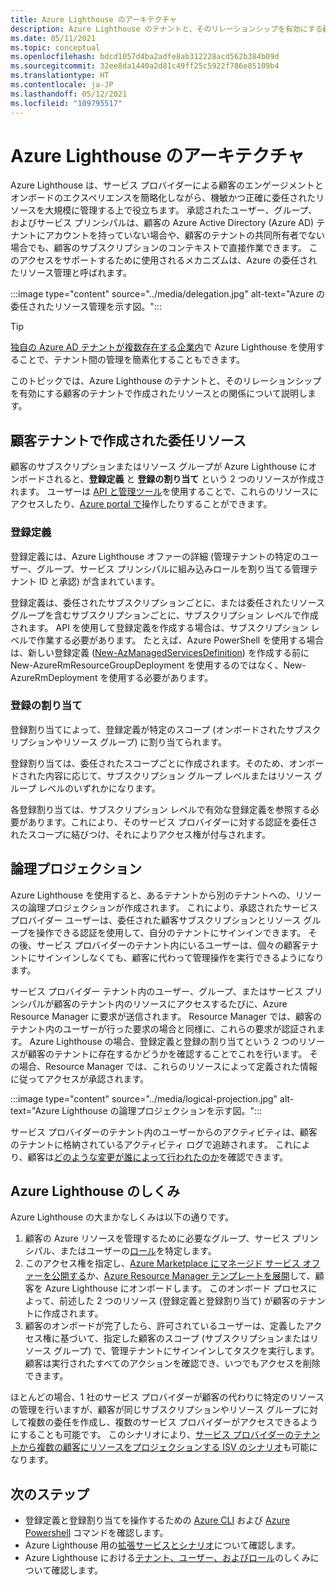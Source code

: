 ```yaml
---
title: Azure Lighthouse のアーキテクチャ
description: Azure Lighthouse のテナントと、そのリレーションシップを有効にする顧客のテナントで作成されたリソースとの関係について説明します。
ms.date: 05/11/2021
ms.topic: conceptual
ms.openlocfilehash: bdcd1057d4ba2adfe8ab312228acd562b384b09d
ms.sourcegitcommit: 32ee8da1440a2d81c49ff25c5922f786e85109b4
ms.translationtype: HT
ms.contentlocale: ja-JP
ms.lasthandoff: 05/12/2021
ms.locfileid: "109795517"
---
```

# <a name="azure-lighthouse-architecture"></a>Azure Lighthouse のアーキテクチャ

Azure Lighthouse は、サービス プロバイダーによる顧客のエンゲージメントとオンボードのエクスペリエンスを簡略化しながら、機敏かつ正確に委任されたリソースを大規模に管理する上で役立ちます。 承認されたユーザー、グループ、およびサービス プリンシパルは、顧客の Azure Active Directory (Azure AD) テナントにアカウントを持っていない場合や、顧客のテナントの共同所有者でない場合でも、顧客のサブスクリプションのコンテキストで直接作業できます。 このアクセスをサポートするために使用されるメカニズムは、Azure の委任されたリソース管理と呼ばれます。

:::image type="content" source="../media/delegation.jpg" alt-text="Azure の委任されたリソース管理を示す図。":::

> [!TIP]
> [独自の Azure AD テナントが複数存在する企業内](enterprise.md)で Azure Lighthouse を使用することで、テナント間の管理を簡素化することもできます。

このトピックでは、Azure Lighthouse のテナントと、そのリレーションシップを有効にする顧客のテナントで作成されたリソースとの関係について説明します。

## <a name="delegation-resources-created-in-the-customer-tenant"></a>顧客テナントで作成された委任リソース

顧客のサブスクリプションまたはリソース グループが Azure Lighthouse にオンボードされると、**登録定義** と **登録の割り当て** という 2 つのリソースが作成されます。 ユーザーは [API と管理ツール](cross-tenant-management-experience.md#apis-and-management-tool-support)を使用することで、これらのリソースにアクセスしたり、[Azure portal で](../how-to/view-manage-customers.md)操作したりすることができます。

### <a name="registration-definition"></a>登録定義

登録定義には、Azure Lighthouse オファーの詳細 (管理テナントの特定のユーザー、グループ、サービス プリンシパルに組み込みロールを割り当てる管理テナント ID と承認) が含まれています。

登録定義は、委任されたサブスクリプションごとに、または委任されたリソース グループを含むサブスクリプションごとに、サブスクリプション レベルで作成されます。 API を使用して登録定義を作成する場合は、サブスクリプション レベルで作業する必要があります。 たとえば、Azure PowerShell を使用する場合は、新しい登録定義 ([New-AzManagedServicesDefinition](/powershell/module/az.managedservices/new-azmanagedservicesdefinition)) を作成する前に New-AzureRmResourceGroupDeployment を使用するのではなく、New-AzureRmDeployment を使用する必要があります。

### <a name="registration-assignment"></a>登録の割り当て

登録割り当てによって、登録定義が特定のスコープ (オンボードされたサブスクリプションやリソース グループ) に割り当てられます。

登録割り当ては、委任されたスコープごとに作成されます。そのため、オンボードされた内容に応じて、サブスクリプション グループ レベルまたはリソース グループ レベルのいずれかになります。

各登録割り当ては、サブスクリプション レベルで有効な登録定義を参照する必要があります。これにより、そのサービス プロバイダーに対する認証を委任されたスコープに結びつけ、それによりアクセス権が付与されます。

## <a name="logical-projection"></a>論理プロジェクション

Azure Lighthouse を使用すると、あるテナントから別のテナントへの、リソースの論理プロジェクションが作成されます。 これにより、承認されたサービス プロバイダー ユーザーは、委任された顧客サブスクリプションとリソース グループを操作できる認証を使用して、自分のテナントにサインインできます。 その後、サービス プロバイダーのテナント内にいるユーザーは、個々の顧客テナントにサインインしなくても、顧客に代わって管理操作を実行できるようになります。

サービス プロバイダー テナント内のユーザー、グループ、またはサービス プリンシパルが顧客のテナント内のリソースにアクセスするたびに、Azure Resource Manager に要求が送信されます。 Resource Manager では、顧客のテナント内のユーザーが行った要求の場合と同様に、これらの要求が認証されます。 Azure Lighthouse の場合、登録定義と登録の割り当てという 2 つのリソースが顧客のテナントに存在するかどうかを確認することでこれを行います。 その場合、Resource Manager では、これらのリソースによって定義された情報に従ってアクセスが承認されます。

:::image type="content" source="../media/logical-projection.jpg" alt-text="Azure Lighthouse の論理プロジェクションを示す図。":::

サービス プロバイダーのテナント内のユーザーからのアクティビティは、顧客のテナントに格納されているアクティビティ ログで追跡されます。 これにより、顧客は[どのような変更が誰によって行われたのか](../how-to/view-service-provider-activity.md)を確認できます。

## <a name="how-azure-lighthouse-works"></a>Azure Lighthouse のしくみ

Azure Lighthouse の大まかなしくみは以下の通りです。

1. 顧客の Azure リソースを管理するために必要なグループ、サービス プリンシパル、またはユーザーの[ロール](tenants-users-roles.md#role-support-for-azure-lighthouse)を特定します。
2. このアクセス権を指定し、[Azure Marketplace にマネージド サービス オファーを公開する](../how-to/publish-managed-services-offers.md)か、[Azure Resource Manager テンプレートを展開](../how-to/onboard-customer.md)して、顧客を Azure Lighthouse にオンボードします。 このオンボード プロセスによって、前述した 2 つのリソース (登録定義と登録割り当て) が顧客のテナントに作成されます。
3. 顧客のオンボードが完了したら、許可されているユーザーは、定義したアクセス権に基づいて、指定した顧客のスコープ (サブスクリプションまたはリソース グループ) で、管理テナントにサインインしてタスクを実行します。 顧客は実行されたすべてのアクションを確認でき、いつでもアクセスを削除できます。

ほとんどの場合、1 社のサービス プロバイダーが顧客の代わりに特定のリソースの管理を行いますが、顧客が同じサブスクリプションやリソース グループに対して複数の委任を作成し、複数のサービス プロバイダーがアクセスできるようにすることも可能です。 このシナリオにより、[サービス プロバイダーのテナントから複数の顧客にリソースをプロジェクションする ISV のシナリオ](isv-scenarios.md#saas-based-multi-tenant-offerings)も可能になります。

## <a name="next-steps"></a>次のステップ

- 登録定義と登録割り当てを操作するための [Azure CLI](/cli/azure/managedservices/assignment) および [Azure Powershell](/powershell/module/az.managedservices/new-azmanagedservicesdefinition) コマンドを確認します。
- Azure Lighthouse 用の[拡張サービスとシナリオ](cross-tenant-management-experience.md#enhanced-services-and-scenarios)について確認します。
- Azure Lighthouse における[テナント、ユーザー、およびロール](tenants-users-roles.md)のしくみについて確認します。
